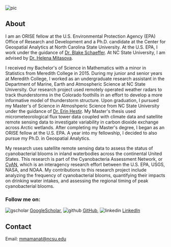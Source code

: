![pic](https://mmamanat.github.io/images/Megan.png)
## About

I am an ORISE fellow at the U.S. Environmental Protection Agency (EPA) Office of Research and Development and a Ph.D. candidate at the Center for Geospatial Analytics at North Carolina State University. At the U.S. EPA, I work under the guidance of [Dr. Blake Schaeffer](https://www.epa.gov/sciencematters/meet-epa-scientist-blake-schaeffer-phd). At NC State University, I am advised by [Dr. Helena Mitasova](https://cnr.ncsu.edu/geospatial/directory/helena-mitasova/). 

I received my Bachelor's of Science in Mathematics with a minor in Statistics from Meredith College in 2015. During my junior and senior years at Meredith College, I worked as an undergraduate research assistant in the Department of Marine, Earth and Atmospheric Science at NC State University. Our research project used remotely operated weather radars to track thunderstorms in the Colorado foothills in an effort to develop a more informative model of thunderstorm structure. Upon graduation, I pursued my Master's of Science in Atmoshperic Science from NC State University under the guidance of [Dr. Erin Hestir](https://www.ucmerced.edu/content/erin-hestir). My Master's thesis used micrometeorological flux tower data coupled with climate data and satellite remote sensing data to investigate variability in carbon dioxide exchange across Arctic wetlands. After completing my Master's degree, I began as an ORISE fellow at the U.S. EPA. A year into my fellowship, I decided to also pursue my Ph.D. in Geospatial Analytics. 

My research uses satellite remote sensing data to assess the status of cyanobacterial blooms in inland waterbodies across the continental United States. This research is part of the Cyanobacteria Assessment Network, or [CyAN](https://www.epa.gov/water-research/cyanobacteria-assessment-network-cyan), which is an interagency research effort between the U.S. EPA, USGS, NASA, and NOAA. My contributions to this research project include analyzing the frequency of cyanobacterial blooms, quantifying their impacts on drinking water intakes, and assessing the regional timing of peak cyanobacterial blooms. 

### Follow me on: 

![gscholar](https://mmamanat.github.io/logos/gscholar.png) [GoogleScholar](https://scholar.google.com/citations?user=64DmvvkAAAAJ&hl=en),  ![github](https://mmamanat.github.io/logos/octocat.svg) [GitHub](https://github.com/mmamanat),  ![linkedin](https://mmamanat.github.io/logos/linkedin.png) [LinkedIn](https://www.linkedin.com/in/megan-coffer-8813b38a/)

## Contact 

Email: [mmamanat@ncsu.edu](mmamanat@ncsu.edu) 

